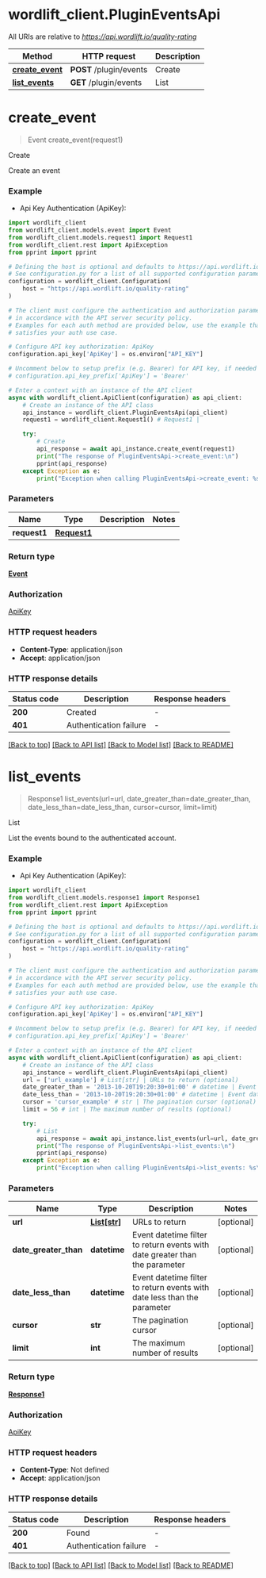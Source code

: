 # wordlift_client.PluginEventsApi

All URIs are relative to *https://api.wordlift.io/quality-rating*

Method | HTTP request | Description
------------- | ------------- | -------------
[**create_event**](PluginEventsApi.md#create_event) | **POST** /plugin/events | Create
[**list_events**](PluginEventsApi.md#list_events) | **GET** /plugin/events | List


# **create_event**
> Event create_event(request1)

Create

Create an event

### Example

* Api Key Authentication (ApiKey):

```python
import wordlift_client
from wordlift_client.models.event import Event
from wordlift_client.models.request1 import Request1
from wordlift_client.rest import ApiException
from pprint import pprint

# Defining the host is optional and defaults to https://api.wordlift.io/quality-rating
# See configuration.py for a list of all supported configuration parameters.
configuration = wordlift_client.Configuration(
    host = "https://api.wordlift.io/quality-rating"
)

# The client must configure the authentication and authorization parameters
# in accordance with the API server security policy.
# Examples for each auth method are provided below, use the example that
# satisfies your auth use case.

# Configure API key authorization: ApiKey
configuration.api_key['ApiKey'] = os.environ["API_KEY"]

# Uncomment below to setup prefix (e.g. Bearer) for API key, if needed
# configuration.api_key_prefix['ApiKey'] = 'Bearer'

# Enter a context with an instance of the API client
async with wordlift_client.ApiClient(configuration) as api_client:
    # Create an instance of the API class
    api_instance = wordlift_client.PluginEventsApi(api_client)
    request1 = wordlift_client.Request1() # Request1 | 

    try:
        # Create
        api_response = await api_instance.create_event(request1)
        print("The response of PluginEventsApi->create_event:\n")
        pprint(api_response)
    except Exception as e:
        print("Exception when calling PluginEventsApi->create_event: %s\n" % e)
```



### Parameters


Name | Type | Description  | Notes
------------- | ------------- | ------------- | -------------
 **request1** | [**Request1**](Request1.md)|  | 

### Return type

[**Event**](Event.md)

### Authorization

[ApiKey](../README.md#ApiKey)

### HTTP request headers

 - **Content-Type**: application/json
 - **Accept**: application/json

### HTTP response details

| Status code | Description | Response headers |
|-------------|-------------|------------------|
**200** | Created |  -  |
**401** | Authentication failure |  -  |

[[Back to top]](#) [[Back to API list]](../README.md#documentation-for-api-endpoints) [[Back to Model list]](../README.md#documentation-for-models) [[Back to README]](../README.md)

# **list_events**
> Response1 list_events(url=url, date_greater_than=date_greater_than, date_less_than=date_less_than, cursor=cursor, limit=limit)

List

List the events bound to the authenticated account.

### Example

* Api Key Authentication (ApiKey):

```python
import wordlift_client
from wordlift_client.models.response1 import Response1
from wordlift_client.rest import ApiException
from pprint import pprint

# Defining the host is optional and defaults to https://api.wordlift.io/quality-rating
# See configuration.py for a list of all supported configuration parameters.
configuration = wordlift_client.Configuration(
    host = "https://api.wordlift.io/quality-rating"
)

# The client must configure the authentication and authorization parameters
# in accordance with the API server security policy.
# Examples for each auth method are provided below, use the example that
# satisfies your auth use case.

# Configure API key authorization: ApiKey
configuration.api_key['ApiKey'] = os.environ["API_KEY"]

# Uncomment below to setup prefix (e.g. Bearer) for API key, if needed
# configuration.api_key_prefix['ApiKey'] = 'Bearer'

# Enter a context with an instance of the API client
async with wordlift_client.ApiClient(configuration) as api_client:
    # Create an instance of the API class
    api_instance = wordlift_client.PluginEventsApi(api_client)
    url = ['url_example'] # List[str] | URLs to return (optional)
    date_greater_than = '2013-10-20T19:20:30+01:00' # datetime | Event datetime filter to return events with date greater than the parameter (optional)
    date_less_than = '2013-10-20T19:20:30+01:00' # datetime | Event datetime filter to return events with date less than the parameter (optional)
    cursor = 'cursor_example' # str | The pagination cursor (optional)
    limit = 56 # int | The maximum number of results (optional)

    try:
        # List
        api_response = await api_instance.list_events(url=url, date_greater_than=date_greater_than, date_less_than=date_less_than, cursor=cursor, limit=limit)
        print("The response of PluginEventsApi->list_events:\n")
        pprint(api_response)
    except Exception as e:
        print("Exception when calling PluginEventsApi->list_events: %s\n" % e)
```



### Parameters


Name | Type | Description  | Notes
------------- | ------------- | ------------- | -------------
 **url** | [**List[str]**](str.md)| URLs to return | [optional] 
 **date_greater_than** | **datetime**| Event datetime filter to return events with date greater than the parameter | [optional] 
 **date_less_than** | **datetime**| Event datetime filter to return events with date less than the parameter | [optional] 
 **cursor** | **str**| The pagination cursor | [optional] 
 **limit** | **int**| The maximum number of results | [optional] 

### Return type

[**Response1**](Response1.md)

### Authorization

[ApiKey](../README.md#ApiKey)

### HTTP request headers

 - **Content-Type**: Not defined
 - **Accept**: application/json

### HTTP response details

| Status code | Description | Response headers |
|-------------|-------------|------------------|
**200** | Found |  -  |
**401** | Authentication failure |  -  |

[[Back to top]](#) [[Back to API list]](../README.md#documentation-for-api-endpoints) [[Back to Model list]](../README.md#documentation-for-models) [[Back to README]](../README.md)


